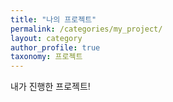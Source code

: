 ```yaml
---
title: "나의 프로젝트"
permalink: /categories/my_project/
layout: category
author_profile: true
taxonomy: 프로젝트
---
```


내가 진행한 프로젝트!
